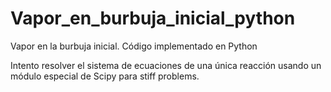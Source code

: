 # Vapor_en_burbuja_inicial_python
Vapor en la burbuja inicial. Código implementado en Python


Intento resolver el sistema de ecuaciones de una única reacción usando un módulo especial de Scipy para stiff problems.